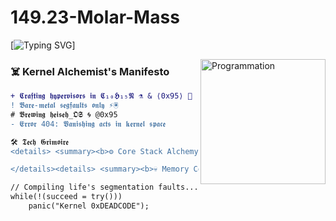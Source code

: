 # 149.23-Molar-Mass


[![Typing SVG](https://readme-typing-svg.herokuapp.com?font=Hack+NERD+Font&size=24&duration=4000&color=00F7FF&background=000000&center=true&vCenter=true&width=900&lines=𝕳𝖔𝖕𝖊𝖋𝖚𝖑𝖓𝖊𝖘𝖘+𝖎+𝖜𝖎𝖑𝖑+𝖛𝖆𝖓𝖎𝖘𝖍+𝖜𝖎𝖙𝖍+𝖙𝖍𝖊+𝖘𝖆𝖓𝖉𝖘+𝖔𝖋+𝖙𝖎𝖒𝖊;𝕭𝖊𝖞𝖔𝖓𝖉+𝖙𝖍𝖊+𝖍𝖔𝖗𝖎𝖟𝖔𝖓+𝖎𝖓+𝕱𝖚𝖑𝖑+𝕸𝖊𝖆𝖘𝖚𝖗𝖊𝖘)] 

<img align="right" src="https://i.giphy.com/media/LmNwrBhejkK9EFP504/200w.webp" alt="Programmation" width="200" />

### **☠️ Kernel Alchemist's Manifesto**
```diff
+ 𝕮𝖗𝖆𝖋𝖙𝖎𝖓𝖌 𝖍𝖞𝖕𝖊𝖗𝖛𝖎𝖘𝖔𝖗𝖘 𝖎𝖓 𝕮₁₀𝕳₁₅𝕹 ⚗️ & ⟨0x95⟩ 🔣  
! 𝕭𝖆𝖗𝖊-𝖒𝖊𝖙𝖆𝖑 𝖘𝖊𝖌𝖋𝖆𝖚𝖑𝖙𝖘 𝖔𝖓𝖑𝖞 ⚡🖲️  
# 𝕭𝖗𝖊𝖜𝖎𝖓𝖌 𝖍𝖊𝖎𝖘𝖊𝖍_𝕺𝕾 🌀 @0x95  
- 𝕰𝖗𝖗𝖔𝖗 404: 𝖁𝖆𝖓𝖎𝖘𝖍𝖎𝖓𝖌 𝖆𝖈𝖙𝖘 𝖎𝖓 𝖐𝖊𝖗𝖓𝖊𝖑 𝖘𝖕𝖆𝖈𝖊  

🛠️ 𝕿𝖊𝖈𝖍 𝕲𝖗𝖎𝖒𝖔𝖎𝖗𝖊
<details> <summary><b>⚙️ Core Stack Alchemy</b></summary>

</details><details> <summary><b>💀 Memory Corruption Kit</b></summary>

// Compiling life's segmentation faults...
while(!(succeed = try())) 
    panic("Kernel 0xDEADCODE");

